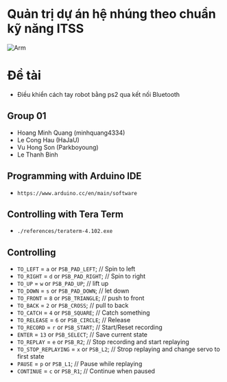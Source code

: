 # Quản trị dự án hệ nhúng theo chuẩn kỹ năng ITSS
![Arm](https://gloimg.gbtcdn.com/soa/gb/pdm-product-pic/Electronic/2018/12/20/goods_thumb-v16/20181220155903_34827.jpg)

# Đề tài
* Điều khiển cách tay robot bằng ps2 qua kết nối Bluetooth

## Group 01
* Hoang Minh Quang (minhquang4334)
* Le Cong Hau (HaJaU)
* Vu Hong Son (Parkboyoung)
* Le Thanh Binh


## Programming with Arduino IDE
* `https://www.arduino.cc/en/main/software`
## Controlling with Tera Term
* `./references/teraterm-4.102.exe`		
## Controlling
* `TO_LEFT` = `a` or `PSB_PAD_LEFT`;    // Spin to left
* `TO_RIGHT` = `d`  or `PSB_PAD_RIGHT`; // Spin to right
* `TO_UP` = `w` or `PSB_PAD_UP`;        // lift up
* `TO_DOWN` = `s` or `PSB_PAD_DOWN`;    // let down
* `TO_FRONT` = `8` or `PSB_TRIANGLE`;   // push to front
* `TO_BACK` = `2` or `PSB_CROSS`;       // pull to back
* `TO_CATCH` = `4` or `PSB_SQUARE`;     // Catch something
* `TO_RELEASE` = `6` or `PSB_CIRCLE`;   // Release
* `TO_RECORD` = `r` or `PSB_START`; // Start/Reset recording
* `ENTER` = `13` or `PSB_SELECT`; // Save current state
* `TO_REPLAY` = `e` or `PSB_R2`; // Stop recording and start replaying 
* `TO_STOP_REPLAYING` = `x` or `PSB_L2`; // Strop replaying and change servo to first state
* `PAUSE` = `p` or `PSB_L1`; // Pause while replaying
* `CONTINUE` = `c` or `PSB_R1`; // Continue when paused
